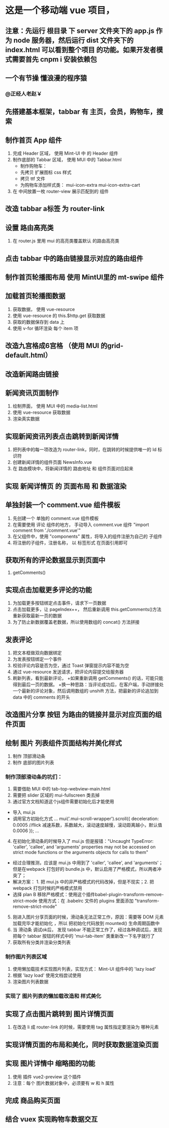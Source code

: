 # 这是一个移动端 vue 项目，

## 注意：先运行 根目录 下 server 文件夹下的 app.js 作为 node 服务器，然后运行 dist 文件夹下的 index.html 可以看到整个项目 的功能。如果开发者模式需要首先 cnpm i 安装依赖包

## 一个有节操 懂浪漫的程序猿


### @正经人老赵￥

## 先搭建基本框架，tabbar 有 主页，会员，购物车，搜索

## 制作首页 App 组件
1. 完成 Header 区域， 使用 Mint-UI 中 的 Header 组件
2. 制作底部的 Tabbar 区域， 使用 MUI 中的 Tabbar.html
    + 制作购物车：
    + 先拷贝 扩展图标 css 样式
    + 拷贝 ttf 文件
    + 为购物车添加样式类： mui-icon-extra mui-icon-extra-cart
3. 在 中间放置一枚 router-view 展示匹配到的 组件

## 改造 tabbar a标签 为 router-link

## 设置 路由高亮类
 1. 在 router.js 里用 mui 的高亮类覆盖默认 的路由高亮类

## 点击 tabbar 中的路由链接显示对应的路由组件

## 制作首页轮播图布局 使用 MintUI里的 mt-swipe 组件

## 加载首页轮播图数据
1. 获取数据， 使用 vue-resource 
2. 使用 vue-resource 的 this.$http.get 获取数据
3. 获取的数据保存到 data 上
4. 使用 v-for 循环渲染 每个 item 项

## 改造九宫格成6宫格 （使用 MUI 的grid-default.html）

## 改造新闻路由链接

## 新闻资讯页面制作
1. 绘制界面， 使用 MUI 中的 media-list.html
2. 使用 vue-resource 获取数据
3. 渲染真实数据

## 实现新闻资讯列表点击跳转到新闻详情
1. 把列表中的每一项改造为 router-link，同时，在跳转的时候提供唯一的 Id 标识符
2. 创建新闻详情的组件页面 NewsInfo.vue
3. 在 路由模块中，将新闻详情的  路由地址 和 组件页面对应起来

## 实现 新闻详情页 的 页面布局 和 数据渲染

## 单独封装一个 comment.vue 组件模板
1. 先创建一个 单独的 comment.vue 组件模板
2. 在需要使用 评论 组件的地方， 手动导入 comment.vue 组件 "import comment from './comment.vue'"
3. 在父组件中，使用 "components" 属性，将导入的组件注册为自己的 子组件
4. 将注册的子组件，注册名称， 以 标签形式 在页面引用即可

## 获取所有的评论数据显示到页面中
1. getComments()


## 实现点击加载更多评论的功能
1. 为加载更多按钮绑定点击事件，请求下一页数据
2. 点击加载更多，让 pageIndex++， 然后重新调用 this.getComments()方法重新获取最新一页的数据
3. 为了防止新数据覆盖老数据，所以使用数组的 concat() 方法拼接


## 发表评论
1. 把文本框做双向数据绑定
2. 为发表按钮绑定一个事件
3. 校验评论内容是否为空，通过 Toast 弹窗提示内容不能为空
4. 通过 vue-resource 发送请求，把评论内容提交给服务器
5. 刷新列表，看到最新评论，
  +如果重新调用 getComments() 的话，可能只能得到最后一页的数据。
  +换一种思路：当评论成功后，在客户端，手动拼接处一个最新的评论对象，然后调用数组的 unshift 方法，把最新的评论追加到 data 中的 comments 的开头


## 改造图片分享 按钮 为路由的链接并显示对应页面的组件页面

## 绘制 图片 列表组件页面结构并美化样式
1. 制作 顶部滑动条
2. 制作 底部的图片列表
### 制作顶部滑动条的坑们：
1. 需要借助 MUI 中的 tab-top-webview-main.html 
2. 需要把 slider 区域的 mui-fullscreen 类去掉
3. 通过官方文档知道这个js组件需要初始化后才能使用 
 + 导入 mui.js
 + 调用官方初始化方式
 ...
 mui('.mui-scroll-wrapper').scroll({
	deceleration: 0.0005 //flick 减速系数，系数越大，滚动速度越慢，滚动距离越小，默认值0.0006
});
 ...
4. 在初始化滑动条的时候导入了 mui.js 但是报错："Uncaught TypeError: 'caller', 'callee', and 'arguments' properties may not be accessed on strict mode functions or the arguments objects for calls to them"
 + 经过合理推测，应该是 mui.js 中用到了 'caller', 'callee', and 'arguments'；但是在webpack 打包好的 bundle.js 中，默认启用了严格模式，所以两者冲突了；
 + 解决方案： 1. 把 mui.js 中的非严格模式的代码改掉，但是不现实；2. 把 webpack 打包时候的严格模式禁用
 + 选择 plan B 移除严格模式：使用这个插件babel-plugin-transform-remove-strict-mode  使用方式：在 .babelrc 文件的 plugins 里面添加 "transform-remove-strict-mode"
5. 刚进入图片分享页面的时候，滑动条无法正常工作，原因：需要等 DOM 元素加载完毕才能初始化 ，所以 把初始化代码放到 mounted() 生命周期函数中
6. 当 滑动条 调试ok后， 发现 tabbar 不能正常工作了，经过各种调试后，发现把每个 tabbar 按钮的样式中的 'mui-tab-item' 类重新改一下名字就行了
7. 获取所有分类并渲染分类列表

### 制作图片列表区域
1. 使用懒加载技术实现图片列表，实现方式： Mint-UI 组件中的 'lazy load'
2. 根据 'lazy load' 使用文档尝试使用
3. 渲染图片列表数据

### 实现了 图片列表的懒加载改造和 样式美化

## 实现了点击图片跳转到 图片详情页面
1. 在改造 li 成 router-link 的时候，需要使用 tag 属性指定要渲染为 哪种元素

## 实现详情页面的布局和美化，同时获取数据渲染页面


## 实现 图片详情中 缩略图的功能
1. 使用 插件 vue2-preview 这个插件
2. 注意：每个 图片数据对象中，必须要有 w 和 h 属性

## 完成 商品购买页面

## 结合 vuex 实现购物车数据交互